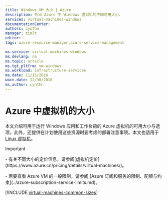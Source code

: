 ```yaml
---
title: Windows VM 大小 | Azure
description: 列出 Azure 中 Windows 虚拟机的不同可用大小。
services: virtual-machines-windows
documentationCenter: 
authors: cynthn
manager: timlt
editor: 
tags: azure-resource-manager,azure-service-management

ms.service: virtual-machines-windows
ms.devlang: na
ms.topic: article
ms.tgt_pltfrm: vm-windows
ms.workload: infrastructure-services
ms.date: 11/15/2016
wacn.date: 12/30/2016
ms.author: cynthn
---
```


# Azure 中虚拟机的大小

本文介绍可用于运行 Windows 应用和工作负荷的 Azure 虚拟机的可用大小与选项。此外，还提供在计划使用这些资源时要考虑的部署注意事项。本文也适用于 [Linux 虚拟机](./virtual-machines-linux-sizes.md)。

>[!IMPORTANT] 
><p>
><p>- 有关不同大小的定价信息，请参阅[虚拟机定价](https://www.azure.cn/pricing/details/virtual-machines/)。
><p>
><p>- 若要查看 Azure VM 的一般限制，请参阅 [Azure 订阅和服务的限制、配额与约束](../azure-subscription-service-limits.md)。<br>

[!INCLUDE [virtual-machines-common-sizes](../../includes/virtual-machines-common-sizes.md)]

<!---HONumber=Mooncake_1121_2016-->